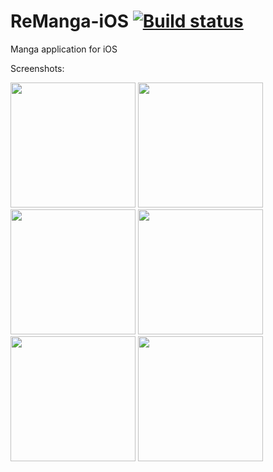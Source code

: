 # ReManga-iOS [![Build status](https://build.appcenter.ms/v0.1/apps/5a1bc0e6-65a1-49d9-aaab-baa763d7a7b8/branches/main/badge)](https://appcenter.ms)
Manga application for iOS

Screenshots:

<img src="https://github.com/XITRIX/ReManga-iOS/assets/9553519/fecc36ff-7fd3-473b-a754-8ffc6be9c85c" width="200">
<img src="https://github.com/XITRIX/ReManga-iOS/assets/9553519/a7f1bd0a-6ace-4695-8a16-26b66757e530" width="200">
<img src="https://github.com/XITRIX/ReManga-iOS/assets/9553519/051cf874-2647-4626-aee9-870233621d58" width="200">
<img src="https://github.com/XITRIX/ReManga-iOS/assets/9553519/31637df8-d84a-46ec-8107-b1c1e495d55a" width="200">
<img src="https://github.com/XITRIX/ReManga-iOS/assets/9553519/6f001129-ceee-4017-a2f3-89dade6c30a9" width="200">
<img src="https://github.com/XITRIX/ReManga-iOS/assets/9553519/688c974b-1edf-4b8a-842b-8acd16d6be07" width="200">
